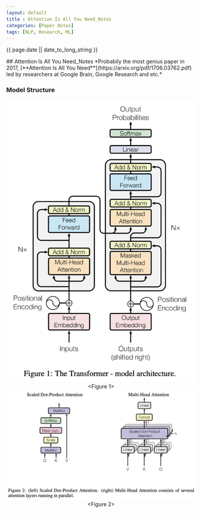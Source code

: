 ```yaml
---
layout: default
title : Attention Is All You Need_Notes
categories: [Paper Notes]
tags: [NLP, Research, ML]
---
```

<p>{{ page.date || date_to_long_string }} </p>
## Attention Is All You Need_Notes
*Probabily the most genius paper in 2017, [**Attention Is All You Need**](https://arxiv.org/pdf/1706.03762.pdf) led by researchers at Google Brain, Google Research and etc.*

### Model Structure
<center><img src="/assets/img/210204_1.png"></center>
<center>&#60;Figure 1&#62;</center>

<center><img src="/assets/img/210204_2.png"></center>
<center>&#60;Figure 2&#62;</center>
